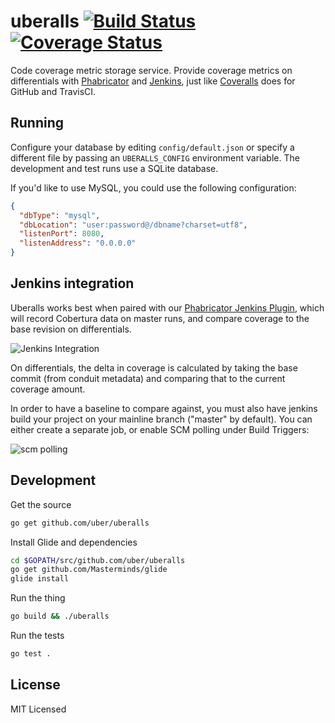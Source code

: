 # uberalls [![Build Status](https://travis-ci.org/uber/uberalls.svg?branch=master)](https://travis-ci.org/uber/uberalls) [![Coverage Status](https://coveralls.io/repos/uber/uberalls/badge.svg)](https://coveralls.io/r/uber/uberalls)

Code coverage metric storage service. Provide coverage metrics on differentials
with [Phabricator][] and [Jenkins][], just like [Coveralls][] does for GitHub
and TravisCI.

[Phabricator]: http://phabricator.org/
[Jenkins]: https://jenkins-ci.org/
[Coveralls]: https://coveralls.io/

## Running

Configure your database by editing `config/default.json` or specify a different
file by passing an `UBERALLS_CONFIG` environment variable. The development and
test runs use a SQLite database.

If you'd like to use MySQL, you could use the following configuration:

```json
{
  "dbType": "mysql",
  "dbLocation": "user:password@/dbname?charset=utf8",
  "listenPort": 8080,
  "listenAddress": "0.0.0.0"
}
```

## Jenkins integration

Uberalls works best when paired with our [Phabricator Jenkins Plugin][], which
will record Cobertura data on master runs, and compare coverage to the base
revision on differentials.

![Jenkins Integration](https://github.com/Haxandmat/uberalls/docs/jenkins-integration.png)

[Phabricator Jenkins Plugin]: https://github.com/uber/phabricator-jenkins-plugin

On differentials, the delta in coverage is calculated by taking the base commit
(from conduit metadata) and comparing that to the current coverage amount.

In order to have a baseline to compare against, you must also have jenkins build
your project on your mainline branch ("master" by default). You can either
create a separate job, or enable SCM polling under Build Triggers:

![scm polling](https://github.com/Haxandmat/uberalls/docs/scm-polling.png)

## Development

Get the source

```bash
go get github.com/uber/uberalls
```

Install Glide and dependencies

```bash
cd $GOPATH/src/github.com/uber/uberalls
go get github.com/Masterminds/glide
glide install
```

Run the thing

```bash
go build && ./uberalls
```

Run the tests

```bash
go test .
```

## License

MIT Licensed

